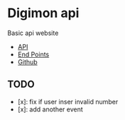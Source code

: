 # Digimon api

Basic api website

- [API](https://digimon-api.vercel.app/)
- [End Points](https://digimon-api.vercel.app/api/digimon)
- [Github](https://github.com/felipe300/practica)

## TODO
- [x]: fix if user inser invalid number
- [x]: add another event